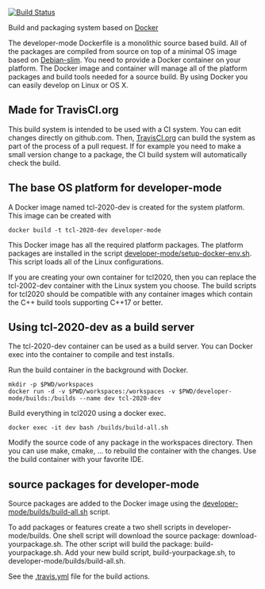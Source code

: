 [![Build Status](https://travis-ci.org/tcl2020/dockerfiles.svg?branch=master)](https://travis-ci.org/tcl2020/dockerfiles)

Build and packaging system based on [Docker](http://docker.org)

The developer-mode Dockerfile is a monolithic source based build.
All of the packages are compiled from source on top of a minimal
OS image based on [Debian-slim](https://hub.docker.com/_/debian/).
You need to provide a Docker container on your platform.
The Docker image and container will manage all of the platform packages and build tools needed
for a source build.
By using Docker you can easily develop on Linux or OS X.

## Made for TravisCI.org
This build system is intended to be used with a CI system.
You can edit changes directly on github.com.
Then, [TravisCI.org](http://travisci.org) can build the system as part of the process of a pull request.
If for example you need to make a small version change to a package, the CI build system will automatically
check the build.

## The base OS platform for developer-mode

A Docker image named tcl-2020-dev is created for the system platform.
This image can be created with

```docker build -t tcl-2020-dev developer-mode```

This Docker image has all the required platform packages.
The platform packages are installed in the script [developer-mode/setup-docker-env.sh](developer-mode/setup-docker-env.sh).
This script loads all of the Linux configurations.

If you are creating your own container for tcl2020, then you can replace the tcl-2002-dev container 
with the Linux system you choose.  The build scripts for tcl2020 should be compatible with any container images which 
contain the C++ build tools supporting C++17 or better.

## Using tcl-2020-dev as a build server

The tcl-2020-dev container can be used as a build server.
You can Docker exec into the container to compile and test installs.

Run the build container in the background with Docker.
```
mkdir -p $PWD/workspaces
docker run -d -v $PWD/workspaces:/workspaces -v $PWD/developer-mode/builds:/builds --name dev tcl-2020-dev
```
Build everything in tcl2020 using a docker exec.
```
docker exec -it dev bash /builds/build-all.sh
```
Modify the source code of any package in the workspaces directory. Then you can use make, cmake, ... to rebuild the container with
the changes.  Use the build container with your favorite IDE.

## source packages for developer-mode

Source packages are added to the Docker image using
the [developer-mode/builds/build-all.sh](developer-mode/builds/build-all.sh) script.

To add packages or features create a two shell scripts in developer-mode/builds.
One shell script will download the source package: download-yourpackage.sh. The other script
will build the package: build-yourpackage.sh.
Add your new build script, build-yourpackage.sh, to developer-mode/builds/build-all.sh.

See the [.travis.yml](.travis.yml) file for the build actions.

